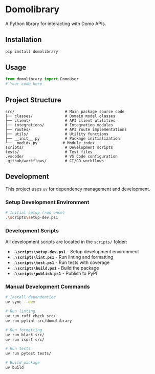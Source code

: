 # Domolibrary

A Python library for interacting with Domo APIs.

## Installation

```bash
pip install domolibrary
```

## Usage

```python
from domolibrary import DomoUser
# Your code here
```

## Project Structure

```
src/                      # Main package source code
├── classes/              # Domain model classes
├── client/               # API client utilities
├── integrations/         # Integration modules
├── routes/               # API route implementations
├── utils/                # Utility functions
├── __init__.py           # Package initialization
└── _modidx.py           # Module index
scripts/                  # Development scripts
tests/                    # Test files
.vscode/                  # VS Code configuration
.github/workflows/        # CI/CD workflows
```

## Development

This project uses `uv` for dependency management and development.

### Setup Development Environment

```bash
# Initial setup (run once)
.\scripts\setup-dev.ps1
```

### Development Scripts

All development scripts are located in the `scripts/` folder:

- **`.\scripts\setup-dev.ps1`** - Setup development environment
- **`.\scripts\lint.ps1`** - Run linting and formatting
- **`.\scripts\test.ps1`** - Run tests with coverage
- **`.\scripts\build.ps1`** - Build the package
- **`.\scripts\publish.ps1`** - Publish to PyPI

### Manual Development Commands

```bash
# Install dependencies
uv sync --dev

# Run linting
uv run ruff check src/
uv run pylint src/domolibrary

# Run formatting
uv run black src/
uv run isort src/

# Run tests
uv run pytest tests/

# Build package
uv build
```
